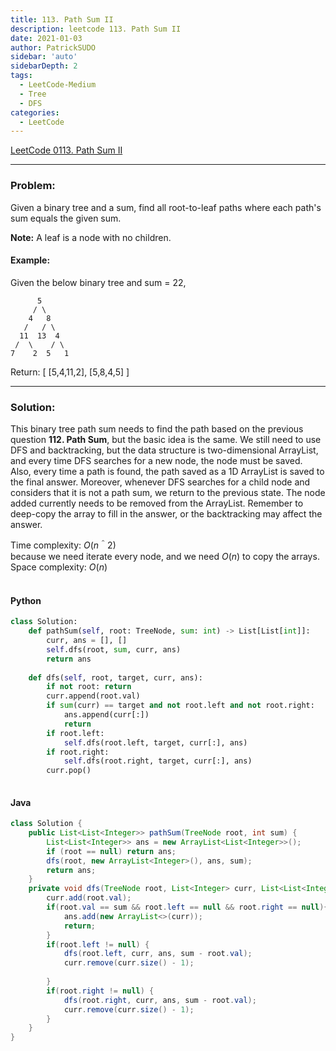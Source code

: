 ```yaml
---
title: 113. Path Sum II
description: leetcode 113. Path Sum II
date: 2021-01-03
author: PatrickSUDO
sidebar: 'auto'
sidebarDepth: 2
tags: 
  - LeetCode-Medium
  - Tree
  - DFS
categories:
  - LeetCode
---
```

[LeetCode 0113. Path Sum II](https://leetcode.com/problems/path-sum-ii/)

---
### Problem: <br/>

Given a binary tree and a sum, find all root-to-leaf paths where each path's sum equals the given sum.

**Note:** A leaf is a node with no children.

#### Example:
Given the below binary tree and sum = 22,

          5
         / \
        4   8
       /   / \
      11  13  4
     /  \    / \
    7    2  5   1

Return:
    [
    [5,4,11,2],
    [5,8,4,5]
    ]

---
### Solution: <br/>

This binary tree path sum needs to find the path based on the previous question **112. Path Sum**, but the basic idea is the same. We still need to use DFS and backtracking, but the data structure is two-dimensional ArrayList, and every time DFS searches for a new node, the node must be saved. Also, every time a path is found, the path saved as a 1D ArrayList is saved to the final answer. Moreover, whenever DFS searches for a child node and considers that it is not a path sum, we return to the previous state. The node added currently needs to be removed from the ArrayList. Remember to deep-copy the array to fill in the answer, or the backtracking may affect the answer.


Time complexity: $O(n＾2)$</br> because we need iterate every node, and we need $O(n)$ to copy the arrays.
Space complexity: $O(n)$ 
</br>
</br>

#### Python
```python
class Solution:
    def pathSum(self, root: TreeNode, sum: int) -> List[List[int]]:
        curr, ans = [], []
        self.dfs(root, sum, curr, ans)
        return ans
    
    def dfs(self, root, target, curr, ans):
        if not root: return
        curr.append(root.val)
        if sum(curr) == target and not root.left and not root.right:
            ans.append(curr[:])
            return 
        if root.left: 
            self.dfs(root.left, target, curr[:], ans)
        if root.right: 
            self.dfs(root.right, target, curr[:], ans)
        curr.pop() 
    
```

#### Java
```java
class Solution {
    public List<List<Integer>> pathSum(TreeNode root, int sum) {
        List<List<Integer>> ans = new ArrayList<List<Integer>>();
        if (root == null) return ans;
        dfs(root, new ArrayList<Integer>(), ans, sum);
        return ans;
    }
    private void dfs(TreeNode root, List<Integer> curr, List<List<Integer>> ans, int sum){
        curr.add(root.val);
        if(root.val == sum && root.left == null && root.right == null){
            ans.add(new ArrayList<>(curr));
            return;
        }
        if(root.left != null) {
            dfs(root.left, curr, ans, sum - root.val);
            curr.remove(curr.size() - 1);
            
        }
        if(root.right != null) {
            dfs(root.right, curr, ans, sum - root.val);
            curr.remove(curr.size() - 1);
        }        
    }
}
```

<Disqus shortname="patricksudo" />